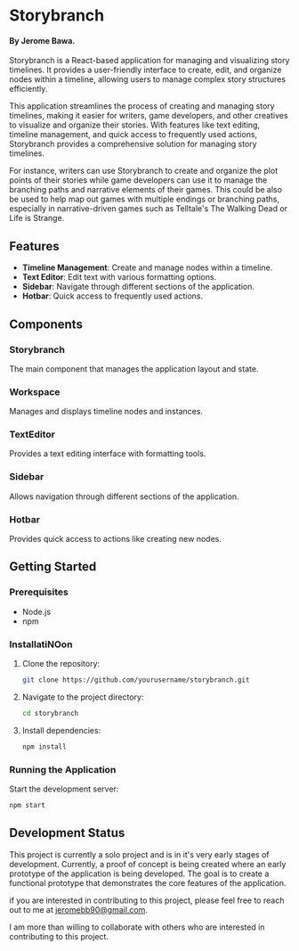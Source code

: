 # Storybranch
#### By Jerome Bawa.

Storybranch is a React-based application for managing and visualizing story timelines. It provides a user-friendly interface to create, edit, and organize nodes within a timeline, allowing users to manage complex story structures efficiently.

This application streamlines the process of creating and managing story timelines, making it easier for writers, game developers, and other creatives to visualize and organize their stories. With features like text editing, timeline management, and quick access to frequently used actions, Storybranch provides a comprehensive solution for managing story timelines.


For instance, writers can use Storybranch to create and organize the plot points of their stories while game developers can use it to manage the branching paths and narrative elements of their games. This could be also be used to help map out games with multiple endings or branching paths, especially in narrative-driven games such as Telltale's The Walking Dead or Life is Strange. 


## Features

- **Timeline Management**: Create and manage nodes within a timeline.
- **Text Editor**: Edit text with various formatting options.
- **Sidebar**: Navigate through different sections of the application.
- **Hotbar**: Quick access to frequently used actions.

## Components

### Storybranch

The main component that manages the application layout and state.

### Workspace

Manages and displays timeline nodes and instances.

### TextEditor

Provides a text editing interface with formatting tools.

### Sidebar

Allows navigation through different sections of the application.

### Hotbar

Provides quick access to actions like creating new nodes.

## Getting Started

### Prerequisites

- Node.js
- npm

### InstallatiNOon

1. Clone the repository:
    ```sh
    git clone https://github.com/yourusername/storybranch.git
    ```
2. Navigate to the project directory:
    ```sh
    cd storybranch
    ```
3. Install dependencies:
    ```sh
    npm install
    ```

### Running the Application

Start the development server:
```sh
npm start 
```

## Development Status
This project is currently a solo project and is in it's very early stages of development. Currently, a proof of concept is being created where an early prototype of the application is being developed. The goal is to create a functional prototype that demonstrates the core features of the application.

if you are interested in contributing to this project, please feel free to reach out to me at jeromebb90@gmail.com.

I am more than willing to collaborate with others who are interested in contributing to this project.